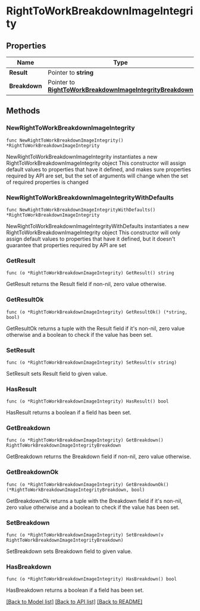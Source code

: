 # RightToWorkBreakdownImageIntegrity

## Properties

Name | Type | Description | Notes
------------ | ------------- | ------------- | -------------
**Result** | Pointer to **string** |  | [optional] 
**Breakdown** | Pointer to [**RightToWorkBreakdownImageIntegrityBreakdown**](RightToWorkBreakdownImageIntegrityBreakdown.md) |  | [optional] 

## Methods

### NewRightToWorkBreakdownImageIntegrity

`func NewRightToWorkBreakdownImageIntegrity() *RightToWorkBreakdownImageIntegrity`

NewRightToWorkBreakdownImageIntegrity instantiates a new RightToWorkBreakdownImageIntegrity object
This constructor will assign default values to properties that have it defined,
and makes sure properties required by API are set, but the set of arguments
will change when the set of required properties is changed

### NewRightToWorkBreakdownImageIntegrityWithDefaults

`func NewRightToWorkBreakdownImageIntegrityWithDefaults() *RightToWorkBreakdownImageIntegrity`

NewRightToWorkBreakdownImageIntegrityWithDefaults instantiates a new RightToWorkBreakdownImageIntegrity object
This constructor will only assign default values to properties that have it defined,
but it doesn't guarantee that properties required by API are set

### GetResult

`func (o *RightToWorkBreakdownImageIntegrity) GetResult() string`

GetResult returns the Result field if non-nil, zero value otherwise.

### GetResultOk

`func (o *RightToWorkBreakdownImageIntegrity) GetResultOk() (*string, bool)`

GetResultOk returns a tuple with the Result field if it's non-nil, zero value otherwise
and a boolean to check if the value has been set.

### SetResult

`func (o *RightToWorkBreakdownImageIntegrity) SetResult(v string)`

SetResult sets Result field to given value.

### HasResult

`func (o *RightToWorkBreakdownImageIntegrity) HasResult() bool`

HasResult returns a boolean if a field has been set.

### GetBreakdown

`func (o *RightToWorkBreakdownImageIntegrity) GetBreakdown() RightToWorkBreakdownImageIntegrityBreakdown`

GetBreakdown returns the Breakdown field if non-nil, zero value otherwise.

### GetBreakdownOk

`func (o *RightToWorkBreakdownImageIntegrity) GetBreakdownOk() (*RightToWorkBreakdownImageIntegrityBreakdown, bool)`

GetBreakdownOk returns a tuple with the Breakdown field if it's non-nil, zero value otherwise
and a boolean to check if the value has been set.

### SetBreakdown

`func (o *RightToWorkBreakdownImageIntegrity) SetBreakdown(v RightToWorkBreakdownImageIntegrityBreakdown)`

SetBreakdown sets Breakdown field to given value.

### HasBreakdown

`func (o *RightToWorkBreakdownImageIntegrity) HasBreakdown() bool`

HasBreakdown returns a boolean if a field has been set.


[[Back to Model list]](../README.md#documentation-for-models) [[Back to API list]](../README.md#documentation-for-api-endpoints) [[Back to README]](../README.md)


